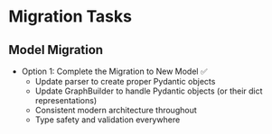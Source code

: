 # Migration Tasks

## Model Migration
- Option 1: Complete the Migration to New Model ✅
  - Update parser to create proper Pydantic objects
  - Update GraphBuilder to handle Pydantic objects (or their dict representations)
  - Consistent modern architecture throughout
  - Type safety and validation everywhere